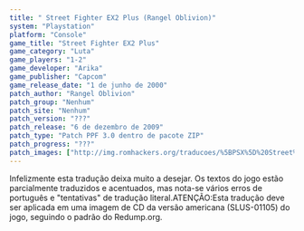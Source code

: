 ```yaml
---
title: " Street Fighter EX2 Plus (Rangel Oblivion)"
system: "Playstation"
platform: "Console"
game_title: "Street Fighter EX2 Plus"
game_category: "Luta"
game_players: "1-2"
game_developer: "Arika"
game_publisher: "Capcom"
game_release_date: "1 de junho de 2000"
patch_author: "Rangel Oblivion"
patch_group: "Nenhum"
patch_site: "Nenhum"
patch_version: "???"
patch_release: "6 de dezembro de 2009"
patch_type: "Patch PPF 3.0 dentro de pacote ZIP"
patch_progress: "???"
patch_images: ["http://img.romhackers.org/traducoes/%5BPSX%5D%20Street%20Fighter%20EX2%20Plus%20-%20Rangel%20Oblivion%20-%201.jpg","http://img.romhackers.org/traducoes/%5BPSX%5D%20Street%20Fighter%20EX2%20Plus%20-%20Rangel%20Oblivion%20-%202.jpg","http://img.romhackers.org/traducoes/%5BPSX%5D%20Street%20Fighter%20EX2%20Plus%20-%20Rangel%20Oblivion%20-%203.jpg"]
---
```

Infelizmente esta tradução deixa muito a desejar. Os textos do jogo estão parcialmente traduzidos e acentuados, mas nota-se vários erros de português e "tentativas" de tradução literal.ATENÇÃO:Esta tradução deve ser aplicada em uma imagem de CD da versão americana (SLUS-01105) do jogo, seguindo o padrão do Redump.org.
